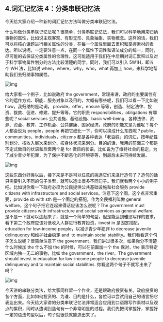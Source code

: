 ## 4.词汇记忆法 4：分类串联记忆法
今天给大家介绍一种新的词汇记忆方法叫做分类串联记忆法。


什么叫做分类串联记忆法呢？很简单，分类串联记忆法，我们可以科学地用来归纳事物的属性，比如说主观客观、有形无形、具象抽象、实物概念。这样的话，我们可以将核心话题进行相关属性的分类，在每一个属性里面去累积和掌握素材的表达。所以说呢，一定要注意一点，在同一个属性下词性和语法成分的统一，同时，尽可能的去保证分类属性的合理性，这可能适用于我们在中后期对词汇累积以及对于科学事物属性划分的方法比较清楚的同学。同时，我们可以引入 5W1H，即五个 WH 法，比如说 when，where，why，who，what 再加上 how，来科学地帮助我们去归纳事物属性。


![img](https://pic3.zhimg.com/v2-2c36cc07208168637e2ededa4a573f75.webp)

给大家看一个例子，比如说政府 the government，常理来讲，政府的主要属性有它的运作方式、职能、服务对象以及目的，大概有哪些呢，我们可以看一下比如说 how，我归纳的是动词， provide，offer，ensure 等等，创造、制定法律、投资、拨款、促进、修建、提升等等。它的职责 responsibilities，obligations 有哪些呢？social services 公共设施、基础设施、basic well-being、各种法律、资源、资金、教育、工作机会、公共健康、国家经济。政府的职能又是为谁呢？每个人都会说为 people，people 再把它细化一下，你可以换成什么东西呢？public，communities，individuals，citizens 都是各种表达「老百姓」的词汇，按年纪性别划分、按收入层次来划分、按身体状况来划分。目的的话，我用的前面三个都是不定式做目的状语和后面两个是 for 做目的状语，比如说为了维持社会的稳定，为了减少青少年犯罪，为了保护不断恶化的环境等等，到最后未来可持续发展。


![img](https://pic1.zhimg.com/v2-b254327649e0bfa9598e066c5b7ad759.webp)

这些东西分好类以后，接下来是不是可以任意的挑选它们来进行造句了？造句的话只需要引入不同的句子类型，就可以造出很多不同句子。我们就看两个小小的例子吧。比如说你看一下政府必须为公民提供公共基础设施和社会服务 provide citizens with infrastructure and social services。注意下这个图，这个点非常重要，provide sb with sth 是一个固定的搭配，作为全民福利叫做 general welfare，这个句子把它连起来得话应该怎么说呢？The government must provide citizens with infrastructure and social services as general welfare. 是不是一下就可以连起来了，就是一个简单的句型，但是能达到雅思写作的要求。看下第二个政府应该对低收入人群进行教育投资，invest in 是固定搭配，education for low-income people，以减少青少年犯罪 to decrease juvenile delinquency 和维护社会稳定 and  to maintain social stability。我们看看这个句子怎么说呢？很简单注意下 the government，我们讲过很多次，如果你分不清楚什么时候加 the 什么不加 the 的时候，可以在前面加一个 the 保对，the 表示特定区域内独一无二的事物，比如 the government，the river。The government should invest in education for low-income people to decrease juvenile delinquency and to maintain social stabilities. 你看这两个句子不就写出来了吗？


![img](https://pic1.zhimg.com/v2-17f90992433616eba41d054f6a2891df.webp)

今天讲的串联分类法，给大家同样留一个作业，还是跟政府投资有关。政府投资的各个方面，比如如何投资的、为谁、目的是什么，各位可以尝试用自己的语言把它表达出来。今天给大家讲的分类串联记忆法非常适合应用到口语跟写作素材以及观点的累积，同时从遣词到造句有一个非常明显的过程。我们先把词掌握好，掌握好一定的语法句型以后，句子就很快就能造出来了。

